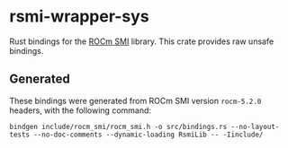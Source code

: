 # rsmi-wrapper-sys
Rust bindings for the [ROCm SMI](https://github.com/RadeonOpenCompute/rocm_smi_lib) library. This crate provides raw unsafe bindings.

## Generated
These bindings were generated from ROCm SMI version `rocm-5.2.0` headers, with the following command:
```console
bindgen include/rocm_smi/rocm_smi.h -o src/bindings.rs --no-layout-tests --no-doc-comments --dynamic-loading RsmiLib -- -Iinclude/
```
